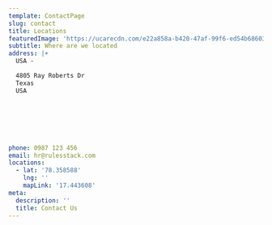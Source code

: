 ```yaml
---
template: ContactPage
slug: contact
title: Locations
featuredImage: 'https://ucarecdn.com/e22a858a-b420-47af-99f6-ed54b6860333/'
subtitle: Where are we located
address: |+
  USA -

  4805 Ray Roberts Dr
  Texas 
  USA







phone: 0987 123 456
email: hr@rulesstack.com
locations:
  - lat: '78.358588'
    lng: ''
    mapLink: '17.443608'
meta:
  description: ''
  title: Contact Us
---
```

 
